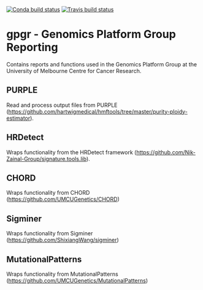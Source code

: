 [![Conda build status](https://anaconda.org/anaconda/conda-build/badges/installer/conda.svg)](https://anaconda.org/pdiakumis/r-gpgr)
[![Travis build status](https://travis-ci.org/umccr/gpgr.svg?branch=master)](https://travis-ci.org/umccr/gpgr)

# gpgr - Genomics Platform Group Reporting
Contains reports and functions used in the Genomics Platform Group
at the University of Melbourne Centre for Cancer Research.

## PURPLE

Read and process output files from PURPLE (https://github.com/hartwigmedical/hmftools/tree/master/purity-ploidy-estimator).

## HRDetect

Wraps functionality from the HRDetect framework (https://github.com/Nik-Zainal-Group/signature.tools.lib).

## CHORD

Wraps functionality from CHORD (https://github.com/UMCUGenetics/CHORD)

## Sigminer

Wraps functionality from Sigminer (https://github.com/ShixiangWang/sigminer)

## MutationalPatterns

Wraps functionality from MutationalPatterns (https://github.com/UMCUGenetics/MutationalPatterns)
